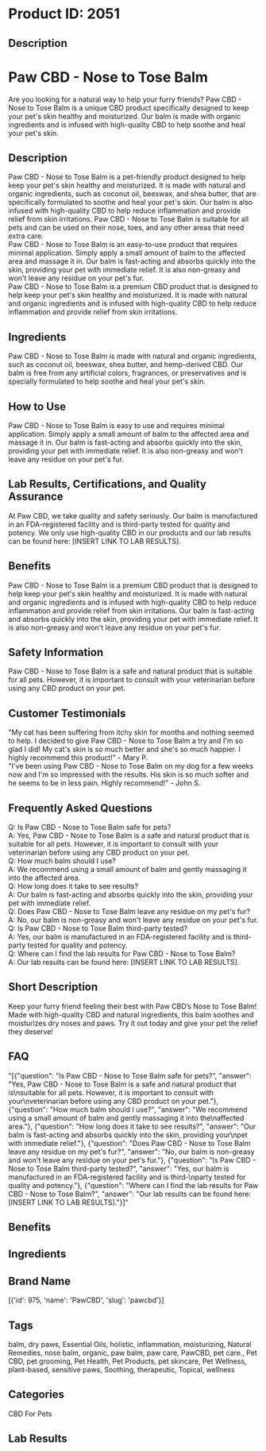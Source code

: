 # Product ID: 2051
## Description
<h1>Paw CBD - Nose to Tose Balm</h1>
<p>Are you looking for a natural way to help your furry friends? Paw CBD - Nose to Tose Balm is a unique CBD product specifically designed to keep your pet's skin healthy and moisturized. Our balm is made with organic ingredients and is infused with high-quality CBD to help soothe and heal your pet's skin.</p>
<h2>Description</h2>
<p>Paw CBD - Nose to Tose Balm is a pet-friendly product designed to help keep your pet's skin healthy and moisturized. It is made with natural and organic ingredients, such as coconut oil, beeswax, and shea butter, that are specifically formulated to soothe and heal your pet's skin. Our balm is also infused with high-quality CBD to help reduce inflammation and provide relief from skin irritations. Paw CBD - Nose to Tose Balm is suitable for all pets and can be used on their nose, toes, and any other areas that need extra care.<br />
Paw CBD - Nose to Tose Balm is an easy-to-use product that requires minimal application. Simply apply a small amount of balm to the affected area and massage it in. Our balm is fast-acting and absorbs quickly into the skin, providing your pet with immediate relief. It is also non-greasy and won't leave any residue on your pet's fur.<br />
Paw CBD - Nose to Tose Balm is a premium CBD product that is designed to help keep your pet's skin healthy and moisturized. It is made with natural and organic ingredients and is infused with high-quality CBD to help reduce inflammation and provide relief from skin irritations.</p>
<h2>Ingredients</h2>
<p>Paw CBD - Nose to Tose Balm is made with natural and organic ingredients, such as coconut oil, beeswax, shea butter, and hemp-derived CBD. Our balm is free from any artificial colors, fragrances, or preservatives and is specially formulated to help soothe and heal your pet's skin.</p>
<h2>How to Use</h2>
<p>Paw CBD - Nose to Tose Balm is easy to use and requires minimal application. Simply apply a small amount of balm to the affected area and massage it in. Our balm is fast-acting and absorbs quickly into the skin, providing your pet with immediate relief. It is also non-greasy and won't leave any residue on your pet's fur.</p>
<h2>Lab Results, Certifications, and Quality Assurance</h2>
<p>At Paw CBD, we take quality and safety seriously. Our balm is manufactured in an FDA-registered facility and is third-party tested for quality and potency. We only use high-quality CBD in our products and our lab results can be found here: [INSERT LINK TO LAB RESULTS].</p>
<h2>Benefits</h2>
<p>Paw CBD - Nose to Tose Balm is a premium CBD product that is designed to help keep your pet's skin healthy and moisturized. It is made with natural and organic ingredients and is infused with high-quality CBD to help reduce inflammation and provide relief from skin irritations. Our balm is fast-acting and absorbs quickly into the skin, providing your pet with immediate relief. It is also non-greasy and won't leave any residue on your pet's fur.</p>
<h2>Safety Information</h2>
<p>Paw CBD - Nose to Tose Balm is a safe and natural product that is suitable for all pets. However, it is important to consult with your veterinarian before using any CBD product on your pet.</p>
<h2>Customer Testimonials</h2>
<p>"My cat has been suffering from itchy skin for months and nothing seemed to help. I decided to give Paw CBD - Nose to Tose Balm a try and I'm so glad I did! My cat's skin is so much better and she's so much happier. I highly recommend this product!" - Mary P.<br />
"I've been using Paw CBD - Nose to Tose Balm on my dog for a few weeks now and I'm so impressed with the results. His skin is so much softer and he seems to be in less pain. Highly recommend!" - John S.</p>
<h2>Frequently Asked Questions</h2>
<p>Q: Is Paw CBD - Nose to Tose Balm safe for pets?<br />
A: Yes, Paw CBD - Nose to Tose Balm is a safe and natural product that is suitable for all pets. However, it is important to consult with your veterinarian before using any CBD product on your pet.<br />
Q: How much balm should I use?<br />
A: We recommend using a small amount of balm and gently massaging it into the affected area.<br />
Q: How long does it take to see results?<br />
A: Our balm is fast-acting and absorbs quickly into the skin, providing your pet with immediate relief.<br />
Q: Does Paw CBD - Nose to Tose Balm leave any residue on my pet's fur?<br />
A: No, our balm is non-greasy and won't leave any residue on your pet's fur.<br />
Q: Is Paw CBD - Nose to Tose Balm third-party tested?<br />
A: Yes, our balm is manufactured in an FDA-registered facility and is third-party tested for quality and potency.<br />
Q: Where can I find the lab results for Paw CBD - Nose to Tose Balm?<br />
A: Our lab results can be found here: [INSERT LINK TO LAB RESULTS].</p>

## Short Description
<p>Keep your furry friend feeling their best with Paw CBD&#8217;s Nose to Tose Balm! Made with high-quality CBD and natural ingredients, this balm soothes and moisturizes dry noses and paws. Try it out today and give your pet the relief they deserve!</p>

## FAQ
"[{\"question\": \"Is Paw CBD - Nose to Tose Balm safe for pets?\", \"answer\": \"Yes, Paw CBD - Nose to Tose Balm is a safe and natural product that is\\nsuitable for all pets. However, it is important to consult with your\\nveterinarian before using any CBD product on your pet.\"}, {\"question\": \"How much balm should I use?\", \"answer\": \"We recommend using a small amount of balm and gently massaging it into the\\naffected area.\"}, {\"question\": \"How long does it take to see results?\", \"answer\": \"Our balm is fast-acting and absorbs quickly into the skin, providing your\\npet with immediate relief.\"}, {\"question\": \"Does Paw CBD - Nose to Tose Balm leave any residue on my pet's fur?\", \"answer\": \"No, our balm is non-greasy and won't leave any residue on your pet's fur.\"}, {\"question\": \"Is Paw CBD - Nose to Tose Balm third-party tested?\", \"answer\": \"Yes, our balm is manufactured in an FDA-registered facility and is third-\\nparty tested for quality and potency.\"}, {\"question\": \"Where can I find the lab results for Paw CBD - Nose to Tose Balm?\", \"answer\": \"Our lab results can be found here: [INSERT LINK TO LAB RESULTS].\"}]"
## Benefits

## Ingredients

## Brand Name
[{'id': 975, 'name': 'PawCBD', 'slug': 'pawcbd'}]
## Tags
balm, dry paws, Essential Oils, holistic, inflammation, moisturizing, Natural Remedies, nose balm, organic, paw balm, paw care, PawCBD, pet care., Pet CBD, pet grooming, Pet Health, Pet Products, pet skincare, Pet Wellness, plant-based, sensitive paws, Soothing, therapeutic, Topical, wellness
## Categories
CBD For Pets
## Lab Results

